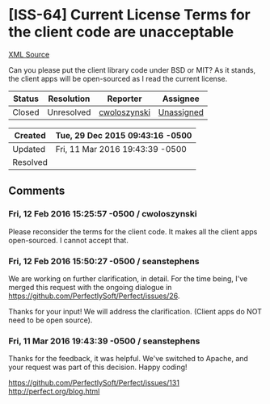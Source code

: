 # [ISS-64] Current License Terms for the client code are unacceptable

[XML Source](../xml/ISS-64.xml)
<p><p>Can you please put the client library code under BSD or MIT?  As it stands, the client apps will be open-sourced as I read the current license.</p></p>





Status|Resolution|Reporter|Assignee
------|----------|--------|--------
Closed|Unresolved|[cwoloszynski](cwoloszynski)|[Unassigned]($-1)





Created|Tue, 29 Dec 2015 09:43:16 -0500
-------|--------------
Updated|Fri, 11 Mar 2016 19:43:39 -0500
Resolved|


## Comments




### Fri, 12 Feb 2016 15:25:57 -0500 / cwoloszynski 

<p><p>Please reconsider the terms for the client code. It makes all the client apps open-sourced.  I cannot accept that.</p></p>


### Fri, 12 Feb 2016 15:50:27 -0500 / seanstephens 

<p><p>We are working on further clarification, in detail. For the time being, I've merged this request with the ongoing dialogue in <a href="https://github.com/PerfectlySoft/Perfect/issues/26" class="external-link" rel="nofollow">https://github.com/PerfectlySoft/Perfect/issues/26</a>.</p>

<p>Thanks for your input! We will address the clarification. (Client apps do NOT need to be open source).</p></p>


### Fri, 11 Mar 2016 19:43:39 -0500 / seanstephens 

<p><p>Thanks for the feedback, it was helpful. We've switched to Apache, and your request was part of this decision. Happy coding!</p>

<p><a href="https://github.com/PerfectlySoft/Perfect/issues/131" class="external-link" rel="nofollow">https://github.com/PerfectlySoft/Perfect/issues/131</a><br/>
<a href="http://perfect.org/blog.html" class="external-link" rel="nofollow">http://perfect.org/blog.html</a></p></p>



